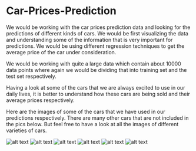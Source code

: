 # Car-Prices-Prediction

We would be working with the car prices prediction data and looking for the predictions of different kinds of cars. We would be first visualizing the data and understanding some of the information that is very important for predictions. We would be using different regression techniques to get the average price of the car under consideration.

We would be working with quite a large data which contain about 10000 data points where again we would be dividing that into training set and the test set respectively. 

Having a look at some of the cars that we are always excited to use in our daily lives, it is better to understand how these cars are being sold and their average prices respectively. 

Here are the images of some of the cars that we have used in our predictions respectively. There are many other cars that are not included in the pics below. But feel free to have a look at all the images of different varieties of cars. 

![alt text](https://media.wired.com/photos/59547e60ce3e5e760d52d429/191:100/w_1280,c_limit/02_Bugatti-VGT_photo_ext_WEB.jpg)
![alt text](https://s1.cdn.autoevolution.com/images/models/AUDI_A3-Sportback-2020_main.jpg)
![alt text](https://robbreport.com/wp-content/uploads/2020/07/6-3.jpg?w=1000)
![alt text](https://hips.hearstapps.com/hmg-prod.s3.amazonaws.com/images/2020-mercedes-maybach-s650-mmp-1-1578591259.jpg?crop=0.998xw:0.889xh;0.00160xw,0.00855xh&resize=640:*)
![alt text](https://hips.hearstapps.com/hmg-prod.s3.amazonaws.com/images/p90378219-highres-1575322323.jpg?crop=1.00xw:0.752xh;0,0.139xh&resize=640:*)
![alt text](https://hips.hearstapps.com/hmg-prod.s3.amazonaws.com/images/2021-lotus-evora-gt-mmp-1-1606234124.jpg?crop=1xw:0.84375xh;center,top&resize=480:*)
